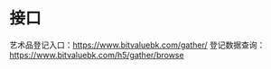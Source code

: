 # 接口

艺术品登记入口：https://www.bitvaluebk.com/gather/
登记数据查询： https://www.bitvaluebk.com/h5/gather/browse